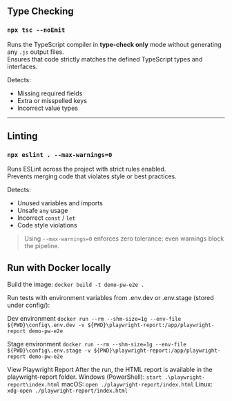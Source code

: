 ## Type Checking

### `npx tsc --noEmit`

Runs the TypeScript compiler in **type-check only** mode without generating any `.js` output files.  
Ensures that code strictly matches the defined TypeScript types and interfaces.

Detects:

- Missing required fields
- Extra or misspelled keys
- Incorrect value types

---

## Linting

### `npx eslint . --max-warnings=0`

Runs ESLint across the project with strict rules enabled.  
Prevents merging code that violates style or best practices.

Detects:

- Unused variables and imports
- Unsafe `any` usage
- Incorrect `const` / `let`
- Code style violations

> Using `--max-warnings=0` enforces zero tolerance: even warnings block the pipeline.

## Run with Docker locally

Build the image:
`docker build -t demo-pw-e2e .`

Run tests with environment variables from .env.dev or .env.stage (stored under config/):

Dev environment
`docker run --rm --shm-size=1g --env-file ${PWD}\config\.env.dev -v ${PWD}\playwright-report:/app/playwright-report demo-pw-e2e`

Stage environment
`docker run --rm --shm-size=1g --env-file ${PWD}\config\.env.stage -v ${PWD}\playwright-report:/app/playwright-report demo-pw-e2e`

View Playwright Report
After the run, the HTML report is available in the playwright-report folder.
Windows (PowerShell): `start .\playwright-report\index.html`
macOS: `open ./playwright-report/index.html`
Linux: `xdg-open ./playwright-report/index.html`

